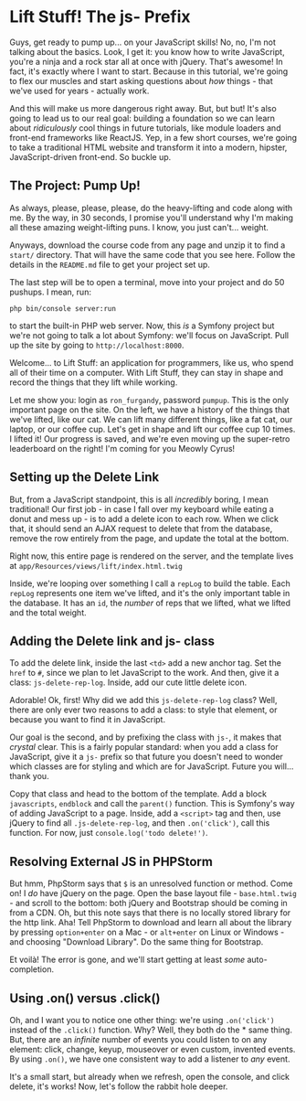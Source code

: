 # Lift Stuff! The js- Prefix

Guys, get ready to pump up... on your JavaScript skills! No, no, I'm not talking
about the basics. Look, I get it: you know how to write JavaScript, you're a ninja
and a rock star all at once with jQuery. That's awesome! In fact, it's exactly where
I want to start. Because in this tutorial, we're going to flex our muscles and start
asking questions about *how* things - that we've used for years - actually work.

And this will make us more dangerous right away. But, but but! It's also going to
lead us to our real goal: building a foundation so we can learn about *ridiculously*
cool things in future tutorials, like module loaders and front-end frameworks like
ReactJS. Yep, in a few short courses, we're going to take a traditional HTML website
and transform it into a modern, hipster, JavaScript-driven front-end. So buckle up.

## The Project: Pump Up!

As always, please, please, please, do the heavy-lifting and code along with me.
By the way, in 30 seconds, I promise you'll understand why I'm making all these
amazing weight-lifting puns. I know, you just can't... weight.

Anyways, download the course code from any page and unzip it to find a `start/`
directory. That will have the same code that you see here. Follow the details in
the `README.md` file to get your project set up.

The last step will be to open a terminal, move into your project and do 50 pushups.
I mean, run:

```terminal
php bin/console server:run
```

to start the built-in PHP web server. Now, this *is* a Symfony project but we're not
going to talk a lot about Symfony: we'll focus on JavaScript. Pull up the site by
going to `http://localhost:8000`.

Welcome... to Lift Stuff: an application for programmers, like us, who spend all of
their time on a computer. With Lift Stuff, they can stay in shape and record the
things that they lift while working.

Let me show you: login as `ron_furgandy`, password `pumpup`. This is the only important
page on the site. On the left, we have a history of the things that we've lifted,
like our cat. We can lift many different things, like a fat cat, our laptop, or our
coffee cup. Let's get in shape and lift our coffee cup 10 times. I lifted it! Our
progress is saved, and we're even moving up the super-retro leaderboard on the right!
I'm coming for you Meowly Cyrus!

## Setting up the Delete Link

But, from a JavaScript standpoint, this is all *incredibly* boring, I mean traditional!
Our first job - in case I fall over my keyboard while eating a donut and mess up -
is to add a delete icon to each row. When we click that, it should send an AJAX request
to delete that from the database, remove the row entirely from the page, and update
the total at the bottom.

Right now, this entire page is rendered on the server, and the template lives at
`app/Resources/views/lift/index.html.twig`

Inside, we're looping over something I call a `repLog` to build the table. Each `repLog`
represents one item we've lifted, and it's the only important table in the database.
It has an `id`, the *number* of reps that we lifted, what we lifted and the total
weight.

## Adding the Delete link and js- class

To add the delete link, inside the last `<td>` add a new anchor tag. Set the `href`
to `#`, since we plan to let JavaScript to the work. And then, give it a class:
`js-delete-rep-log`. Inside, add our cute little delete icon.

Adorable! Ok, first! Why did we add this `js-delete-rep-log` class? Well, there are
only ever two reasons to add a class: to style that element, or because you want
to find it in JavaScript.

Our goal is the second, and by prefixing the class with `js-`, it makes that *crystal*
clear. This is a fairly popular standard: when you add a class for JavaScript,
give it a `js-` prefix so that future you doesn't need to wonder which classes are
for styling and which are for JavaScript. Future you will... thank you.

Copy that class and head to the bottom of the template. Add a block `javascripts`,
`endblock` and call the `parent()` function. This is Symfony's way of adding JavaScript
to a page. Inside, add a `<script>` tag and then, use jQuery to find all
`.js-delete-rep-log`, and then `.on('click')`, call this function. For now, just
`console.log('todo delete!')`.

## Resolving External JS in PHPStorm

But hmm, PhpStorm says that `$` is an unresolved function or method. Come on! I *do*
have jQuery on the page. Open the base layout file - `base.html.twig` - and scroll
to the bottom: both jQuery and Bootstrap should be coming in from a CDN. Oh, but
this note says that there is no locally stored library for the http link. Aha! Tell
PhpStorm to download and learn all about the library by pressing `option+enter` on
a Mac - or `alt+enter` on Linux or Windows - and choosing "Download Library". Do
the same thing for Bootstrap.

Et voilà! The error is gone, and we'll start getting at least *some* auto-completion.

## Using .on() versus .click()

Oh, and I want you to notice one other thing: we're using `.on('click')` instead
of the `.click()` function. Why? Well, they both do the * same thing. But, there
are an *infinite* number of events you could listen to on any element: click, change,
keyup, mouseover or even custom, invented events. By using `.on()`, we have one
consistent way to add a listener to *any* event.

It's a small start, but already when we refresh, open the console, and click delete,
it's works! Now, let's follow the rabbit hole deeper.
